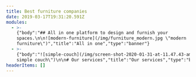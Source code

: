 ```yaml
---
title: Best furniture companies
date: 2019-03-17T19:31:20.591Z
modules:
  - >-
    {"body":"## All in one platform to design and furnish your
    spaces.\n\n![modern-furniture](/img/furniture_modern.jpg \"modern
    furniture\")","title":"All in one","type":"banner"}
  - >-
    {"body":"![simple-couch](/img/screen-shot-2020-01-31-at-11.47.43-am.png \"a
    simple couch\")\n\n# Our services","title":"Our services","type":"banner"}
headerItems: []
---
```



